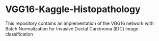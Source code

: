 # VGG16-Kaggle-Histopathology
This repository contains an implementation of the VGG16 network with Batch Normalization for Invasive Ductal Carcinoma (IDC) image classification
